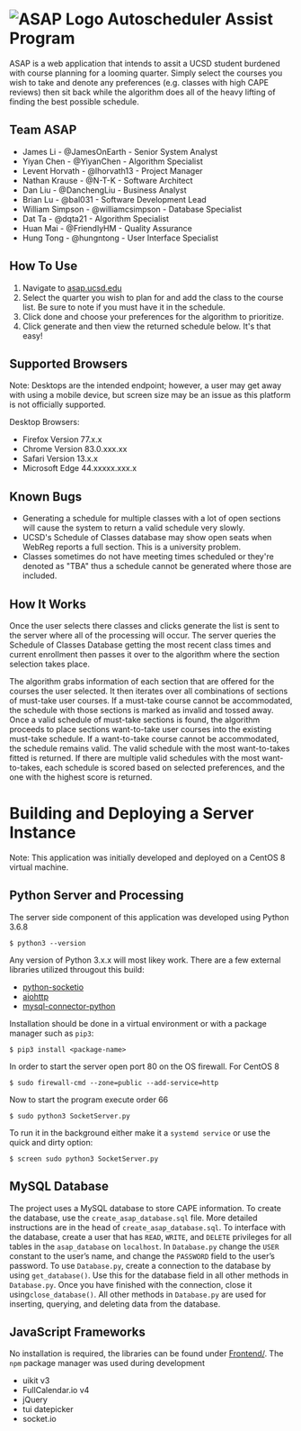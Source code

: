 # ![ASAP Logo](resources/favicon.ico "Autoscheduler Assist Program") Autoscheduler Assist Program 
ASAP is a web application that intends to assit a UCSD student burdened with course planning for a looming quarter. Simply select the courses you wish to take and denote any preferences (e.g. classes with high CAPE reviews) then sit back while the algorithm does all
of the heavy lifting of finding the best possible schedule. 

## Team ASAP
* James Li - @JamesOnEarth - Senior System Analyst
* Yiyan Chen - @YiyanChen - Algorithm Specialist
* Levent Horvath - @lhorvath13 - Project Manager
* Nathan Krause - @N-T-K - Software Architect
* Dan Liu - @DanchengLiu - Business Analyst 
* Brian Lu - @bal031 - Software Development Lead
* William Simpson - @williamcsimpson - Database Specialist
* Dat Ta - @dqta21 - Algorithm Specialist
* Huan Mai - @FriendlyHM - Quality Assurance
* Hung Tong - @hungntong - User Interface Specialist


## How To Use
1. Navigate to [asap.ucsd.edu](http://asap.ucsd.edu)
2. Select the quarter you wish to plan for and add the class to the course list. Be sure to note if you must have it in the schedule.
3. Click done and choose your preferences for the algorithm to prioritize. 
4. Click generate and then view the returned schedule below. 
It's that easy!

## Supported Browsers
Note: Desktops are the intended endpoint; however, a user may get away with using a mobile device, but screen size may be an issue as this platform is not officially supported. 

Desktop Browsers:
* Firefox Version 77.x.x
* Chrome Version 83.0.xxx.xx
* Safari Version 13.x.x
* Microsoft Edge 44.xxxxx.xxx.x



## Known Bugs
* Generating a schedule for multiple classes with a lot of open sections will cause the system to return a valid schedule very slowly. 
* UCSD's Schedule of Classes database may show open seats when WebReg reports a full section. This is a university problem. 
* Classes sometimes do not have meeting times scheduled or they're denoted as "TBA" thus a schedule cannot be generated where those are included.  

## How It Works
Once the user selects there classes and clicks generate the list is sent to the server where all of the processing will occur. The server queries the Schedule of Classes Database getting the most recent class times and current enrollment then passes it over to the algorithm where the section selection takes place. 

The algorithm grabs information of each section that are offered for the courses the user selected. It then iterates over all combinations of sections of must-take user courses. If a must-take course cannot be accommodated, the schedule with those sections is marked as invalid and tossed away. Once a valid schedule of must-take sections is found, the algorithm proceeds to place sections want-to-take user courses into the existing must-take schedule. If a want-to-take course cannot be accommodated, the schedule remains valid. The valid schedule with the most want-to-takes fitted is returned. If there are multiple valid schedules with the most want-to-takes, each schedule is scored based on selected preferences, and the one with the highest score is returned.


# Building and Deploying a Server Instance
Note: This application was initially developed and deployed on a CentOS 8 virtual machine. 

Python Server and Processing
---
The server side component of this application was developed using Python 3.6.8

`$ python3 --version`

Any version of Python 3.x.x will most likey work. 
There are a few external libraries utilized througout this build:
* [python-socketio](https://python-socketio.readthedocs.io/en/latest/server.html)
* [aiohttp](https://docs.aiohttp.org/en/stable/)
* [mysql-connector-python](https://dev.mysql.com/doc/connector-python/en/connector-python-example-connecting.html)

Installation should be done in a virtual environment or with a package manager such as `pip3`:

`$ pip3 install <package-name>`

In order to start the server open port 80 on the OS firewall. For CentOS 8

`$ sudo firewall-cmd --zone=public --add-service=http`

Now to start the program execute order 66

`$ sudo python3 SocketServer.py`

To run it in the background either make it a `systemd service` or use the quick and dirty option:

`$ screen sudo python3 SocketServer.py`

MySQL Database
--- 

The project uses a MySQL database to store CAPE information. To create the database, use the `create_asap_database.sql` file. More detailed instructions are in the head of  `create_asap_database.sql`. To interface with the database, create a user that has `READ`, `WRITE`, and `DELETE` privileges for all tables in the `asap_database` on `localhost`. In `Database.py` change the `USER` constant to the user’s name, and change the `PASSWORD` field to the user’s password. To use `Database.py`, create a connection to the database by using `get_database()`. Use this for the database field in all other methods in `Database.py`. Once you have finished with the connection, close it using`close_database()`. All other methods in `Database.py` are used for inserting, querying, and deleting data from the database.

JavaScript Frameworks
---
No installation is required, the libraries can be found under [Frontend/](Frontend/). The `npm` package manager was used during development
* uikit v3
* FullCalendar.io v4
* jQuery
* tui datepicker
* socket.io